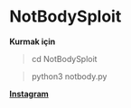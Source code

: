 # NotBodySploit
__Kurmak için__

> cd NotBodySploit

> python3 notbody.py

__[Instagram](https://www.instagram.com/notbodyofficial/)__